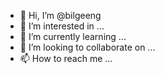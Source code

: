 - 👋 Hi, I’m @bilgeeng
- 👀 I’m interested in ...
- 🌱 I’m currently learning ...
- 💞️ I’m looking to collaborate on ...
- 📫 How to reach me ...

<!---
bilgeeng/bilgeeng is a ✨ special ✨ repository because its `README.md` (this file) appears on your GitHub profile.
You can click the Preview link to take a look at your changes.
--->
